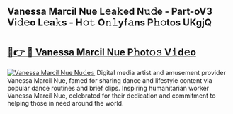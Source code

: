 ## Vanessa Marcil Nue L𝚎a𝚔ed N𝚞𝚍e - Part-oV3 Vi𝚍𝚎o L𝚎a𝚔s - H𝚘𝚝 O𝚗𝚕yf𝚊ns P𝚑𝚘tos UKgjQ

# <h2><a href="http://kf01per.oniu.top/?m=Vanessa+Marcil+Nue">🔗👉 🔴 Vanessa Marcil Nue P𝚑ot𝚘𝚜 V𝚒d𝚎o</a></h2>

[![Vanessa Marcil Nue Nu𝚍e𝚜](https://i.imgur.com/0qMVB7G.gif)](http://kf01per.oniu.top/?m=Vanessa+Marcil+Nue)
Digital media artist and amusement provider Vanessa Marcil Nue, famed for sharing dance and lifestyle content via popular dance routines and brief clips. Inspiring humanitarian worker Vanessa Marcil Nue, celebrated for their dedication and commitment to helping those in need around the world.  
